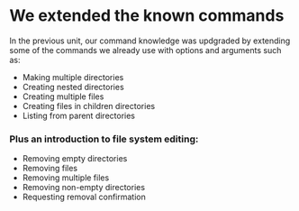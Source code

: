 # We extended the known commands

In the previous unit, our command knowledge was updgraded by extending some of the commands we already use with options and arguments such as: 

- Making multiple directories
- Creating nested directories
- Creating multiple files
- Creating files in children directories
- Listing from parent directories

### Plus an introduction to file system editing:

- Removing empty directories
- Removing files
- Removing multiple files
- Removing non-empty directories
- Requesting removal confirmation